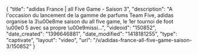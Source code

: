 {
    "title": "adidas France | all Five Game - Saison 3",
    "description": "A l'occasion du lancement de la gamme de parfums Team Five, adidas organise la 3\u00e8me saison du all five game, le 1er tournoi de foot \u00e0 5 avec sa propre \u00e9missi...",
    "videoid": "150852",
    "date_created": "1396646881",
    "date_modified": "1418181255",
    "type": "captivate",
    "layout": "video",
    "url": "\/v\/adidas-france-all-five-game-saison-3\/150852"
}